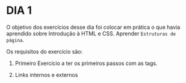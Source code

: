# DIA 1

O objetivo dos exercí­cios desse dia foi colocar em prática o que havia aprendido sobre Introdução à HTML e CSS. Aprender `Estruturas de página`.

Os requisitos do exercí­cio são:

1. Primeiro Exercício a ter os primeiros passos com as tags.

2. Links internos e externos
